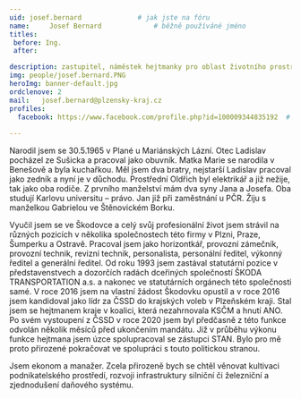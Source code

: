 ```yaml
---
uid: josef.bernard				# jak jste na fóru
name:     Josef Bernard  			# běžně používáné jméno
titles:
 before: Ing.
 after: 

description: zastupitel, náměstek hejtmanky pro oblast životního prostředí, zemědělství, evropských záležitostí a regionálního rozvoje 
img: people/josef.bernard.PNG
heroImg: banner-default.jpg
ordclenove: 2
mail:	josef.bernard@plzensky-kraj.cz
profiles:
  facebook: https://www.facebook.com/profile.php?id=100009344835192  # pokud nema, staci smazat tuto radku
  
--- 
```


Narodil jsem se 30.5.1965 v Plané u Mariánských Lázní. Otec Ladislav pocházel ze Sušicka a pracoval jako obuvník. Matka Marie se narodila v Benešově a byla kuchařkou. Měl jsem dva bratry, nejstarší Ladislav pracoval jako zedník a nyní je v důchodu. Prostřední Oldřich byl elektrikář a již nežije, tak jako oba rodiče. Z prvního manželství mám dva syny Jana a Josefa. Oba studují Karlovu universitu – právo. Jan již při zaměstnání u PČR. Žiju s manželkou Gabrielou ve Štěnovickém Borku.

Vyučil jsem se ve Škodovce a celý svůj profesionální život jsem strávil na různých pozicích v několika společnostech této firmy v Plzni, Praze, Šumperku a Ostravě. Pracoval jsem jako horizontkář, provozní zámečník, provozní technik, revizní technik, personalista, personální ředitel, výkonný ředitel a generální ředitel. Od roku 1993 jsem zastával statutární pozice v představenstvech a dozorčích radách dceřiných společností ŠKODA TRANSPORTATION a.s. a nakonec ve statutárních orgánech této společnosti samé. V roce 2016 jsem na vlastní žádost Škodovku opustil a v roce 2016 jsem kandidoval jako lídr za ČSSD do krajských voleb v Plzeňském kraji. Stal jsem se hejtmanem kraje v koalici, která nezahrnovala KSČM a hnutí ANO. Po svém vystoupení z ČSSD v roce 2020 jsem byl předčasně z této funkce odvolán několik měsíců před ukončením mandátu. Již v průběhu výkonu funkce hejtmana jsem úzce spolupracoval se zástupci STAN. Bylo pro mě proto přirozené pokračovat ve spolupráci s touto politickou stranou. 

Jsem ekonom a manažer. Zcela přirozeně bych se chtěl věnovat kultivaci podnikatelského prostředí, rozvoji infrastruktury silniční či železniční a zjednodušení daňového systému. 
